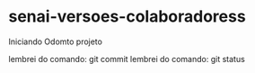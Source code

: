 # senai-versoes-colaboradoress

Iniciando Odomto projeto 


lembrei do comando: git commit
lembrei do comando: git status

